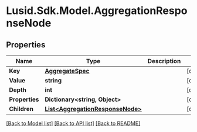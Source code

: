 # Lusid.Sdk.Model.AggregationResponseNode

## Properties

Name | Type | Description | Notes
------------ | ------------- | ------------- | -------------
**Key** | [**AggregateSpec**](AggregateSpec.md) |  | [optional] 
**Value** | **string** |  | [optional] 
**Depth** | **int** |  | [optional] 
**Properties** | **Dictionary&lt;string, Object&gt;** |  | [optional] 
**Children** | [**List&lt;AggregationResponseNode&gt;**](AggregationResponseNode.md) |  | [optional] 

[[Back to Model list]](../README.md#documentation-for-models) [[Back to API list]](../README.md#documentation-for-api-endpoints) [[Back to README]](../README.md)

